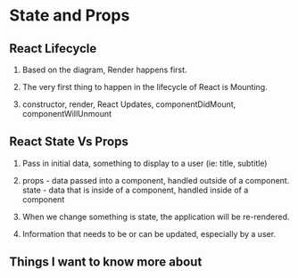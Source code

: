 # State and Props  

## React Lifecycle  

1. Based on the diagram, Render happens first.  

2. The very first thing to happen in the lifecycle of React is Mounting.  

3. constructor, render, React Updates, componentDidMount, componentWillUnmount  

## React State Vs Props  

1. Pass in initial data, something to display to a user (ie: title, subtitle)  

2. props - data passed into a component, handled outside of a component. state - data that is inside of a component, handled inside of a component  

3. When we change something is state, the application will be re-rendered.  

4. Information that needs to be or can be updated, especially by a user.

## Things I want to know more about
